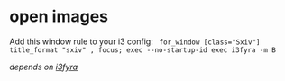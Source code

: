 # open images

Add this window rule to your i3 config:
`  for_window [class="Sxiv"] title_format "sxiv" , focus; exec --no-startup-id exec i3fyra -m B
`

*depends on [i3fyra](/i3ass/i3fyra)*

